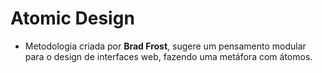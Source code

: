 # Atomic Design 

 - Metodologia criada por **Brad Frost**, sugere um pensamento modular para o design de interfaces web, fazendo uma metáfora com átomos. 

